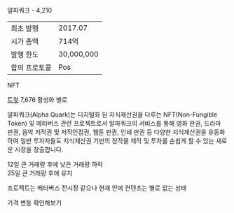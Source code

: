 알파쿼크 - 4,210

|||
|---|---|
|최초 발행|2017.07|
|시가 총액|714억|
|발행 한도|30,000,000|
|합의 프로토콜|Pos|

NFT

[트윗](https://twitter.com/Alphaquark_?ref_src=twsrc%5Etfw%7Ctwcamp%5Eembeddedtimeline%7Ctwterm%5Eurl%3Ahttps%3A%2F%2Ftwitter.com%2FAlphaquark_%7Ctwgr%5EeyJ0ZndfZXhwZXJpbWVudHNfY29va2llX2V4cGlyYXRpb24iOnsiYnVja2V0IjoxMjA5NjAwLCJ2ZXJzaW9uIjpudWxsfSwidGZ3X2hvcml6b25fdHdlZXRfZW1iZWRfOTU1NSI6eyJidWNrZXQiOiJodGUiLCJ2ZXJzaW9uIjpudWxsfSwidGZ3X3NwYWNlX2NhcmQiOnsiYnVja2V0Ijoib2ZmIiwidmVyc2lvbiI6bnVsbH19&ref_url=https%3A%2F%2Fupbit.com%2Fexchange%3Fcode%3DCRIX.UPBIT.KRW-FLOW) 7,676 활성화 별로


알파쿼크(Alpha Quark)는 디지털화 된 지식재산권을 다루는 NFT(Non-Fungible Token) 및 메타버스 관련 프로젝트로서 알파쿼크의 서비스를 통해 영화 판권, 드라마 판권, 음악 저작권 및 저작인접권, 웹툰 판권, 인쇄 판권 등 다양한 지식재산권을 유동화하여 일반 투자자들도 지식재산권 기반의 창작물 제작 및 투자를 손쉽게 할 수 있는 새로운 시장을 창출합니다.

12일 큰 거래량 후에 낮은 거래량 하락  
25일 큰 거래량 후에 유지  

프로젝트는 메타버스 전시장 같으나 현재 안에 컨텐츠는 별로 없는 상태

가격 변동 확인해보기